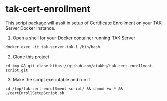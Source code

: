 # tak-cert-enrollment
This script package will assit in setup of Certificate Enrollment on your TAK Server Docker Instance.

1. Open a shell for your Docker container running TAK Server

`docker exec -it tak-server-tak-1 /bin/bash`



2. Clone this project

`cd tmp && git clone https://github.com/atakhq/tak-cert-enrollment-script.git`

3. Make the script executable and run it

`cd /tmp/tak-cert-enrollment-script/ && chmod +x * && ./certEnrollSetupScript.sh`
